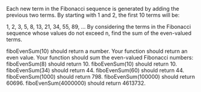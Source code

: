 Each new term in the Fibonacci sequence is generated by adding the previous two terms. By starting with 1 and 2, the first 10 terms will be:

1, 2, 3, 5, 8, 13, 21, 34, 55, 89, ...
By considering the terms in the Fibonacci sequence whose values do not exceed n, find the sum of the even-valued terms.

fiboEvenSum(10) should return a number.
Your function should return an even value.
Your function should sum the even-valued Fibonacci numbers: fiboEvenSum(8) should return 10.
fiboEvenSum(10) should return 10.
fiboEvenSum(34) should return 44.
fiboEvenSum(60) should return 44.
fiboEvenSum(1000) should return 798.
fiboEvenSum(100000) should return 60696.
fiboEvenSum(4000000) should return 4613732.
